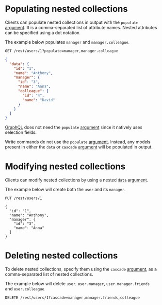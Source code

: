 # Populating nested collections

Clients can populate nested collections in output with the `populate`
[argument](../rpc/README.md#rpc).
It is a comma-separated list of attribute names. Nested attributes can be
specified using a dot notation.

The example below populates `manager` and `manager.colleague`.

```HTTP
GET /rest/users/1?populate=manager,manager.colleague
```

```json
{
  "data": {
    "id": "1",
    "name": "Anthony",
    "manager": {
      "id": "3",
      "name": "Anna",
      "colleague": {
        "id": "4",
        "name": "David"
      }
    }
  }
}
```

[GraphQL](../rpc/graphql.md#selection-population-and-renaming) does not need
the `populate` [argument](../rpc/README.md#rpc) since it natively uses selection
fields.

Write commands do not use the `populate` [argument](../rpc/README.md#rpc).
Instead, any models present in either the `data` or `cascade`
[argument](../rpc/README.md#rpc) will be populated in output.

# Modifying nested collections

Clients can modify nested collections by using a nested
[`data`](crud.md) [argument](../rpc/README.md#rpc).

The example below will create both the `user` and its `manager`.

```HTTP
PUT /rest/users/1

{
  "id": "1",
  "name": "Anthony",
  "manager": {
    "id": "3",
    "name": "Anna"
  }
}
```

# Deleting nested collections

To delete nested collections, specify them using the `cascade`
[argument](../rpc/README.md#rpc), as a comma-separated list of nested
collections.

The example below will delete `user`, `user.manager`, `user.manager.friends`
and `user.colleague`.

```HTTP
DELETE /rest/users/1?cascade=manager,manager.friends,colleague
```
